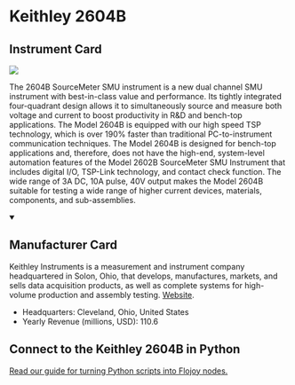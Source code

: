 
# Keithley 2604B

## Instrument Card

<img src="https://v5.airtableusercontent.com/v1/19/19/1691539200000/X0lX_KWH26Au_-AOvOwlzw/qw3cq8Ci5BP6op653eGQAoIQwS4RLdYI-MnhlNgL7katVxWtMlEMRv0xU_QYBLF1KKd2zkZSKRhpu_oTb2j8QhFtjKh7wY--uVdg9wVdmMQ/a68XvVyzfBAYKqa6bVF73pAj6T8Z02DuPeQeWFxE74E"/>
<p>The 2604B SourceMeter SMU instrument is a new dual channel SMU instrument with best-in-class value and performance. Its tightly integrated four-quadrant design allows it to simultaneously source and measure both voltage and current to boost productivity in R&D and bench-top applications. The Model 2604B is equipped with our high speed TSP technology, which is over 190% faster than traditional PC-to-instrument communication techniques. The Model 2604B is designed for bench-top applications and, therefore, does not have the high-end, system-level automation features of the Model 2602B SourceMeter SMU Instrument that includes digital I/O, TSP-Link technology, and contact check function. The wide range of 3A DC, 10A pulse, 40V output makes the Model 2604B suitable for testing a wide range of higher current devices, materials, components, and sub-assemblies.</p>

<details open>
<summary><h2>Manufacturer Card</h2></summary>

Keithley Instruments is a measurement and instrument company headquartered in Solon, Ohio, that develops, manufactures, markets, and sells data acquisition products, as well as complete systems for high-volume production and assembly testing. <a href="https://www.tek.com/en">Website</a>.

<ul>
  <li>Headquarters: Cleveland, Ohio, United States</li>
  <li>Yearly Revenue (millions, USD): 110.6</li>
</ul>
</details>

## Connect to the Keithley 2604B in Python

[Read our guide for turning Python scripts into Flojoy nodes.](https://docs.flojoy.ai/custom-nodes/creating-custom-node/)


